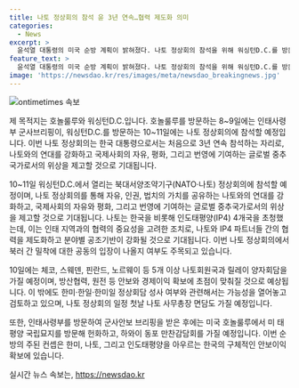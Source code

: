 ```yaml
---
title: 나토 정상회의 참석 윤 3년 연속…협력 제도화 의미
categories:
  - News
excerpt: >
  윤석열 대통령의 미국 순방 계획이 밝혀졌다. 나토 정상회의 참석을 위해 워싱턴D.C.를 방문하고, 이전에는 호놀룰루를 방문할 예정이다. 윤 대통령은 나토 정상회의를 통해 나토와의 연대를 강화하고, 국제사회에 기여하는 데 중요한 역할을 할 것으로 예상된다. 또한, 인태 4개국과의 릴레이 양자회담, 바이든 대통령 부부 주최 친교만찬 등 다양한 일정이 예정되어 있으며, 이번 순방의 핵심 컨셉은 글로벌 공조를 통한 안보 강화이다.
feature_text: >
  윤석열 대통령의 미국 순방 계획이 밝혀졌다. 나토 정상회의 참석을 위해 워싱턴D.C.를 방문하고, 이전에는 호놀룰루를 방문할 예정이다. 윤 대통령은 나토 정상회의를 통해 나토와의 연대를 강화하고, 국제사회에 기여하는 데 중요한 역할을 할 것으로 예상된다. 또한, 인태 4개국과의 릴레이 양자회담, 바이든 대통령 부부 주최 친교만찬 등 다양한 일정이 예정되어 있으며, 이번 순방의 핵심 컨셉은 글로벌 공조를 통한 안보 강화이다.
image: 'https://newsdao.kr/res/images/meta/newsdao_breakingnews.jpg'
---
```


<p><img src="https://newsdao.kr/res/images/meta/newsdao_breakingnews.jpg" alt="ontimetimes 속보" /></p>

<p>제 목적지는 호놀룰루와 워싱턴D.C.입니다. 호놀룰루를 방문하는 8~9일에는 인태사령부 군사브리핑이, 워싱턴D.C.를 방문하는 10~11일에는 나토 정상회의에 참석할 예정입니다. 이번 나토 정상회의는 한국 대통령으로서는 처음으로 3년 연속 참석하는 자리로, 나토와의 연대를 강화하고 국제사회의 자유, 평화, 그리고 번영에 기여하는 글로벌 중추국가로서의 위상을 제고할 것으로 기대됩니다. </p>

<p>10~11일 워싱턴D.C.에서 열리는 북대서양조약기구(NATO·나토) 정상회의에 참석할 예정이며, 나토 정상회의를 통해 자유, 인권, 법치의 가치를 공유하는 나토와의 연대를 강화하고, 국제사회의 자유와 평화, 그리고 번영에 기여하는 글로벌 중추국가로서의 위상을 제고할 것으로 기대됩니다. 나토는 한국을 비롯해 인도태평양(IP4) 4개국을 초청했는데, 이는 인태 지역과의 협력의 중요성을 고려한 조치로, 나토와 IP4 파트너들 간의 협력을 제도화하고 분야별 공조기반이 강화될 것으로 기대됩니다. 이번 나토 정상회의에서 북러 간 밀착에 대한 공동의 입장이 나올지 여부도 주목되고 있습니다. </p>

<p>10일에는 체코, 스웨덴, 핀란드, 노르웨이 등 5개 이상 나토회원국과 릴레이 양자회담을 가질 예정이며, 방산협력, 원전 등 안보와 경제이익 확보에 초점이 맞춰질 것으로 예상됩니다. 이 밖에도 한미·한일·한미일 정상회담 성사 여부와 관련해서는 가능성을 열어놓고 검토하고 있으며, 나토 정상회의 일정 첫날 나토 사무총장 면담도 가질 예정입니다.</p>

<p>또한, 인태사령부를 방문하여 군사안보 브리핑을 받은 후에는 미국 호놀룰루에서 미 태평양 국립묘지를 방문해 헌화하고, 하와이 동포 만찬감담회를 가질 예정입니다. 이번 순방의 주된 컨셉은 한미, 나토, 그리고 인도태평양을 아우르는 한국의 구체적인 안보이익 확보에 있습니다.</p>
실시간 뉴스 속보는, <a href="https://newsdao.kr" rel="dofollow">https://newsdao.kr</a>


